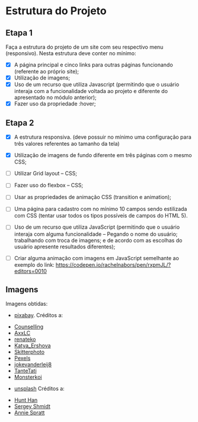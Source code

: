 # Estrutura do Projeto

## Etapa 1

Faça a estrutura do projeto de um site com seu respectivo menu (responsivo). Nesta estrutura deve conter no mínimo:

- [x] A página principal e cinco links para outras páginas funcionando (referente ao próprio site);
- [x] Utilização de imagens;
- [x] Uso de um recurso que utiliza Javascript (permitindo que o usuário interaja com a funcionalidade voltada ao projeto e diferente do apresentado no módulo anterior);
- [x] Fazer uso da propriedade :hover;

## Etapa 2

- [x] A estrutura responsiva. (deve possuir no mínimo uma configuração para três valores referentes ao tamanho da tela)

- [x] Utilização de imagens de fundo diferente em três páginas com o mesmo CSS;

- [ ] Utilizar Grid layout – CSS;

- [ ] Fazer uso do flexbox – CSS;

- [ ] Usar as propriedades de animação CSS (transition e animation);

- [ ] Uma página para cadastro com no mínimo 10 campos sendo estilizada com CSS (tentar usar todos os tipos possíveis de campos do HTML 5).

- [ ] Uso de um recurso que utiliza JavaScript (permitindo que o usuário interaja com alguma funcionalidade – Pegando o nome do usuário; trabalhando com troca de imagens; e de acordo com as escolhas do usuário apresente resultados diferentes);

- [ ] Criar alguma animação com imagens em JavaScript semelhante ao exemplo do link: https://codepen.io/rachelnabors/pen/rxpmJL/?editors=0010

## Imagens

Imagens obtidas:

- [pixabay](https://pixabay.com).
Créditos a:
* [Counselling](https://pixabay.com/pt/users/counselling-440107)
* [AxxLC](https://pixabay.com/pt/users/axxlc-1861698)
* [renateko](https://pixabay.com/pt/users/renateko-15186262)
* [Katya_Ershova](https://pixabay.com/pt/users/katya_ershova-21042769)
* [Skitterphoto](https://pixabay.com/pt/users/skitterphoto-324082)
* [Pexels](https://pixabay.com/pt/users/pexels-2286921)
* [jokevanderleij8](https://pixabay.com/pt/users/jokevanderleij8-5591596)
* [TanteTati](https://pixabay.com/pt/users/tantetati-77004)
* [Monsterkoi](https://pixabay.com/pt/users/monsterkoi-65294)

- [unsplash](https://unsplash.com)
Créditos a:
* [Hunt Han](https://unsplash.com/@hunth)
* [Sergey Shmidt](https://unsplash.com/@monstercritic)
* [Annie Spratt](https://unsplash.com/@anniespratt)